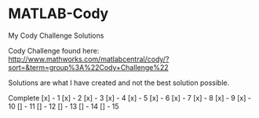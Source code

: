 MATLAB-Cody
===========

My Cody Challenge Solutions

Cody Challenge found here:
http://www.mathworks.com/matlabcentral/cody/?sort=&term=group%3A%22Cody+Challenge%22

Solutions are what I have created and not the best solution possible.

Complete
[x] - 1
[x] - 2
[x] - 3
[x] - 4
[x] - 5
[x] - 6
[x] - 7
[x] - 8
[x] - 9
[x] - 10
[] - 11
[] - 12
[] - 13
[] - 14
[] - 15
